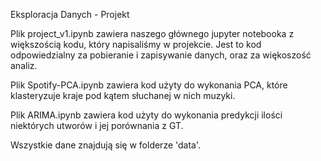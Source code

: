 Eksploracja Danych - Projekt

Plik project_v1.ipynb zawiera naszego głównego jupyter notebooka z większością kodu, który napisaliśmy w projekcie. Jest to kod odpowiedzialny za pobieranie i zapisywanie danych, oraz za więkoszość analiz.

Plik Spotify-PCA.ipynb zawiera kod użyty do wykonania PCA, które klasteryzuje kraje pod kątem słuchanej w nich muzyki.

Plik ARIMA.ipynb zawiera kod użyty do wykonania predykcji ilości niektórych utworów i jej porównania z GT. 

Wszystkie dane znajdują się w folderze 'data'. 
